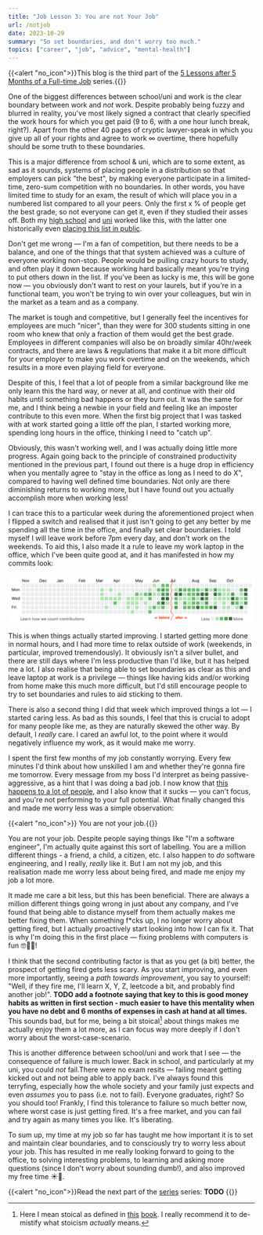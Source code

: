 ```yaml
---
title: "Job Lesson 3: You are not Your Job"
url: /notjob
date: 2023-10-29
summary: "So set boundaries, and don't worry too much."
topics: ["career", "job", "advice", "mental-health"]
---
```


{{<alert   "no_icon">}}This blog is the third part of the [5 Lessons after 5 Months of a Full-time Job](/job) series.{{</alert>}}

One of the biggest differences between school/uni and work is the clear boundary between work and _not_ work. Despite probably being fuzzy and blurred in reality, you've most likely signed a contract that clearly specified the work hours for which you get paid (9 to 6, with a one hour lunch break, right?). Apart from the other 40 pages of cryptic lawyer-speak in which you give up all of your rights and agree to work ∞ overtime, there hopefully should be some truth to these boundaries.

This is a major difference from school & uni, which are to some extent, as sad as it sounds, systems of placing people in a distribution so that employers can pick "the best", by making everyone participate in a limited-time, zero-sum competition with no boundaries. In other words, you have limited time to study for an exam, the result of which will place you in a numbered list compared to all your peers. Only the first x % of people get the best grade, so not everyone can get it, even if they studied their asses off.  Both my [high school](https://www.ibo.org/contentassets/bc850970f4e54b87828f83c7976a4db6/dp-statistical-bulletin-may-2020-en.pdf) and [uni](http://teaching.eng.cam.ac.uk/content/marking-classing-criteria) worked like this, with the latter one historically even [placing this list in public](https://www.theguardian.com/education/2015/may/20/cambridge-students-petition-against-public-exam-results).

Don't get me wrong — I'm a fan of competition, but there needs to be a balance, and one of the things that that system achieved was a culture of everyone working non-stop. People would be pulling crazy hours to study, and often play it down because working hard basically meant you're trying to put others down in the list. If you've been as lucky is me, this will be gone now — you obviously don't want to rest on your laurels, but if you're in a functional team, you won't be trying to win over your colleagues, but win in the market as a team and as a company.

The market is tough and competitive, but I generally feel the incentives for employees are much "nicer", than they were for 300 students sitting in one room who knew that only a fraction of them would get the best grade. Employees in different companies will also be on broadly similar 40hr/week contracts, and there are laws & regulations that make it a bit more difficult for your employer to make you work overtime and on the weekends, which results in a more even playing field for everyone.

Despite of this, I feel that a lot of people from a similar background like me only learn this the hard way, or never at all, and continue with their old habits until something bad happens or they burn out. It was the same for me, and I think being a newbie in your field and feeling like an imposter contribute to this even more. When the first big project that I was tasked with at work started going a little off the plan, I started working more, spending long hours in the office, thinking I need to "catch up".

Obviously, this wasn't working well, and I was actually doing little more progress. Again going back to the principle of constrained productivity mentioned in the previous part, I found out there is a huge drop in efficiency when you mentally agree to "stay in the office as long as I need to do X", compared to having well defined time boundaries. Not only are there diminishing returns to working more, but I have found out you actually accomplish more when working less!

I can trace this to a particular week during the aforementioned project when I flipped a switch and realised that it just isn't going to get any better by me spending all the time in the office, and finally set clear boundaries. I told myself I will leave work before 7pm every day, and don't work on the weekends. To aid this, I also made it a rule to leave my work laptop in the office, which I've been quite good at, and it has manifested in how my commits look:

![Commits change](./commits_change.png "Commits change")

This is when things actually started improving. I started getting more done in normal hours, and I had more time to relax outside of work (weekends, in particular, improved tremendously). It obviously isn't a silver bullet, and there are still days where I'm less productive than I'd like, but it has helped me a lot. I also realise that being able to set boundaries as clear as this and leave laptop at work is a privilege — things like having kids and/or working from home make this much more difficult, but I'd still encourage people to try to set boundaries and rules to aid sticking to them.

There is also a second thing I did that week which improved things a lot — I started caring less. As bad as this sounds, I feel that this is crucial to adopt for many people like me, as they are naturally skewed the other way. By default, I _really_ care. I cared an awful lot, to the point where it would negatively influence my work, as it would make me worry.

I spent the first few months of my job constantly worrying. Every few minutes I'd think about how unskilled I am and whether they're gonna fire me tomorrow. Every message from my boss I'd interpret as being passive-aggressive, as a hint that I was doing a bad job. I now know that [this happens to a lot of people](https://www.youtube.com/watch?v=QHXET1G9Y5U), and I also know that it sucks — you can't focus, and you're not performing to your full potential. What finally changed this and made me worry less was a simple observation:

{{<alert   "no_icon">}} You are not your job.{{</alert>}}

You are not your job. Despite people saying things like "I'm a software engineer", I'm actually quite against this sort of labelling. You are a million different things - a friend, a child, a citizen, etc. I also happen to _do_ software engineering, and I really, _really_ like it. But I am not my job, and this realisation made me worry less about being fired, and made me enjoy my job a lot more.

It made me care a bit less, but this has been beneficial. There are always a million different things going wrong in just about any company, and I've found that being able to distance myself from them actually makes me better fixing them. When something f\*cks up, I no longer worry about getting fired, but I actually proactively start looking into how I can fix it. That is why I'm doing this in the first place — fixing problems with computers is fun 🤓🧑‍💻!

I think that the second contributing factor is that as you get (a bit) better, the prospect of getting fired gets less scary. As you start improving, and even more importantly, seeing a _path towards improvement_, you say to yourself: "Well, if they fire me, I'll learn X, Y, Z, leetcode a bit, and probably find another job!". **TODO add a footnote saying that key to this is good money habits as written in first section - much easier to have this mentality when you have no debt and 6 months of expenses in cash at hand at all times.** This sounds bad, but for me, being a bit stoical[^5] about things makes me actually enjoy them a lot more, as I can focus way more deeply if I don't worry about the worst-case-scenario.

This is another difference between school/uni and work that I see — the consequence of failure is much lower. Back in school, and particularly at my uni, you could _not_ fail.There were no exam resits — failing meant getting kicked out and not being able to apply back. I've always found this terryfing, especially how the whole society and your family just expects and even _assumes_ you to pass (i.e. not to fail). Everyone graduates, right? So you should too! Frankly, I find this tolerance to failure so much better now, where worst case is just getting fired. It's a free market, and you can fail and try again as many times you like. It's liberating.

To sum up, my time at my job so far has taught me how important it is to set and maintain clear boundaries, and to consciously try to worry less about your job. This has resulted in me really looking forward to going to the office, to solving interesting problems, to learning and asking more questions (since I don't worry about sounding dumb!), and also improved my free time ☀️🌈.

{{<alert   "no_icon">}}Read the next part of the [series](/job) series:
**TODO**
{{</alert>}}


[^5]: Here I mean stoical as defined in [this](https://sirupsen.com/books/a-guide-to-the-good-life) [book](https://sive.rs/book/StoicJoy). I really recommend it to de-mistify what stoicism _actually_ means.
